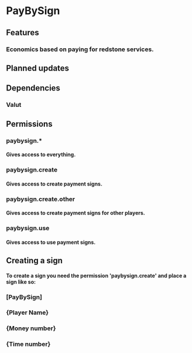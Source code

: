 # PayBySign

## Features
### Economics based on paying for redstone services.

## Planned updates

## Dependencies
### Valut

## Permissions
### paybysign.*
#### Gives access to everything.
### paybysign.create
#### Gives access to create payment signs.
### paybysign.create.other
#### Gives access to create payment signs for other players.
### paybysign.use
#### Gives access to use payment signs.

## Creating a sign
#### To create a sign you need the permission 'paybysign.create' and place a sign like so:
### [PayBySign]
### {Player Name}
### {Money number}
### {Time number}
